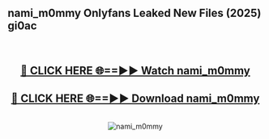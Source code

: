<h2>nami_m0mmy Onlyfans Leaked New Files (2025) gi0ac</h2>
<br>
<div align="center">
<h2><a href="https://mediafiles.top/nami_m0mmy&ref=git" rel="nofollow">🔴 CLICK HERE 🌐==►► Watch nami_m0mmy</a></h2>
<h2><a href="https://mediafiles.top/nami_m0mmy&ref=git" rel="nofollow">🔴 CLICK HERE 🌐==►► Download nami_m0mmy</a></h2>
<br>
<a href="https://mediafiles.top/nami_m0mmy&ref=git" rel="nofollow" data-target="animated-image.originalLink"><img src="https://i.ibb.co.com/xMMVF88/686577567.gif" alt="nami_m0mmy" style="max-width: 100%; display: inline-block;" data-target="animated-image.originalImage"></a>
</div>
<br>
<br>
